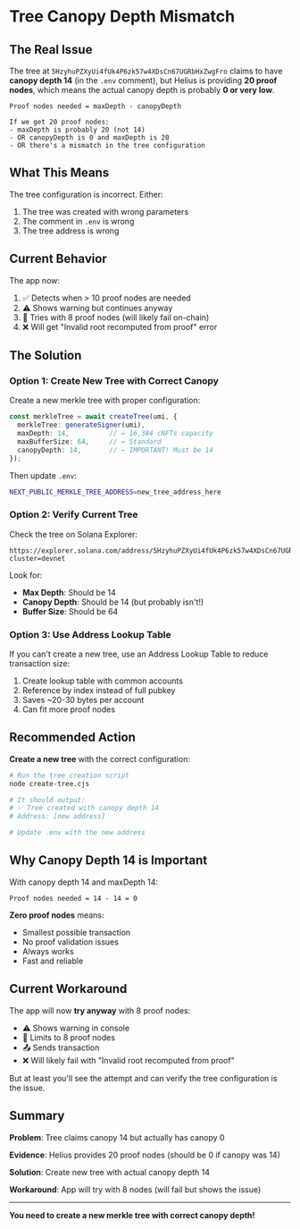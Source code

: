 # Tree Canopy Depth Mismatch

## The Real Issue

The tree at `5HzyhuPZXyUi4fUk4P6zk57w4XDsCn67UGRbHxZwgFro` claims to have **canopy depth 14** (in the `.env` comment), but Helius is providing **20 proof nodes**, which means the actual canopy depth is probably **0 or very low**.

```
Proof nodes needed = maxDepth - canopyDepth

If we get 20 proof nodes:
- maxDepth is probably 20 (not 14)
- OR canopyDepth is 0 and maxDepth is 20
- OR there's a mismatch in the tree configuration
```

## What This Means

The tree configuration is incorrect. Either:
1. The tree was created with wrong parameters
2. The comment in `.env` is wrong
3. The tree address is wrong

## Current Behavior

The app now:
1. ✅ Detects when > 10 proof nodes are needed
2. ⚠️ Shows warning but continues anyway
3. 🔧 Tries with 8 proof nodes (will likely fail on-chain)
4. ❌ Will get "Invalid root recomputed from proof" error

## The Solution

### Option 1: Create New Tree with Correct Canopy

Create a new merkle tree with proper configuration:

```typescript
const merkleTree = await createTree(umi, {
  merkleTree: generateSigner(umi),
  maxDepth: 14,          // ← 16,384 cNFTs capacity
  maxBufferSize: 64,     // ← Standard
  canopyDepth: 14,       // ← IMPORTANT! Must be 14
});
```

Then update `.env`:
```bash
NEXT_PUBLIC_MERKLE_TREE_ADDRESS=new_tree_address_here
```

### Option 2: Verify Current Tree

Check the tree on Solana Explorer:
```
https://explorer.solana.com/address/5HzyhuPZXyUi4fUk4P6zk57w4XDsCn67UGRbHxZwgFro?cluster=devnet
```

Look for:
- **Max Depth**: Should be 14
- **Canopy Depth**: Should be 14 (but probably isn't!)
- **Buffer Size**: Should be 64

### Option 3: Use Address Lookup Table

If you can't create a new tree, use an Address Lookup Table to reduce transaction size:

1. Create lookup table with common accounts
2. Reference by index instead of full pubkey
3. Saves ~20-30 bytes per account
4. Can fit more proof nodes

## Recommended Action

**Create a new tree** with the correct configuration:

```bash
# Run the tree creation script
node create-tree.cjs

# It should output:
# ✅ Tree created with canopy depth 14
# Address: [new address]

# Update .env with the new address
```

## Why Canopy Depth 14 is Important

With canopy depth 14 and maxDepth 14:
```
Proof nodes needed = 14 - 14 = 0
```

**Zero proof nodes** means:
- Smallest possible transaction
- No proof validation issues
- Always works
- Fast and reliable

## Current Workaround

The app will now **try anyway** with 8 proof nodes:
- ⚠️ Shows warning in console
- 🔧 Limits to 8 proof nodes
- 📤 Sends transaction
- ❌ Will likely fail with "Invalid root recomputed from proof"

But at least you'll see the attempt and can verify the tree configuration is the issue.

## Summary

**Problem**: Tree claims canopy 14 but actually has canopy 0

**Evidence**: Helius provides 20 proof nodes (should be 0 if canopy was 14)

**Solution**: Create new tree with actual canopy depth 14

**Workaround**: App will try with 8 nodes (will fail but shows the issue)

---

**You need to create a new merkle tree with correct canopy depth!**
